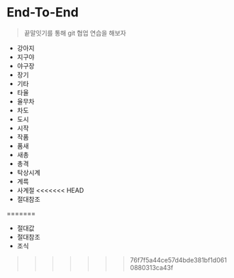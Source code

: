 # End-To-End
> 끝말잇기를 통해 git 협업 연습을 해보자

- 강아지
- 지구야
- 야구장
- 장기
- 기타
- 타율
- 율무차
- 차도
- 도시
- 시작
- 작품
- 품새
- 새총
- 총격
- 탁상시계
- 계륵
- 사계절
<<<<<<< HEAD
- 절대참조

=======
- 절대값
- 절대참조
- 조식
>>>>>>> 76f7f5a44ce57d4bde381bf1d0610880313ca43f
